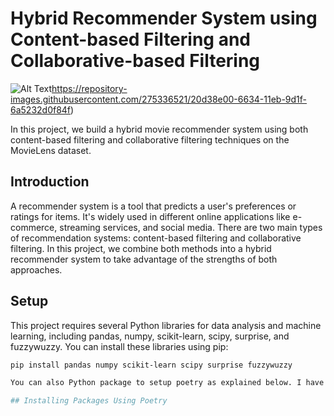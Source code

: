 # Hybrid Recommender System using Content-based Filtering and Collaborative-based Filtering
![Alt Text](https://repository-images.githubusercontent.com/275336521/20d38e00-6634-11eb-9d1f-6a5232d0f84f)https://repository-images.githubusercontent.com/275336521/20d38e00-6634-11eb-9d1f-6a5232d0f84f)

In this project, we build a hybrid movie recommender system using both content-based filtering and collaborative filtering techniques on the MovieLens dataset.
## Introduction

A recommender system is a tool that predicts a user's preferences or ratings for items. It's widely used in different online applications like e-commerce, streaming services, and social media. There are two main types of recommendation systems: content-based filtering and collaborative filtering. In this project, we combine both methods into a hybrid recommender system to take advantage of the strengths of both approaches.

## Setup

This project requires several Python libraries for data analysis and machine learning, including pandas, numpy, scikit-learn, scipy, surprise, and fuzzywuzzy. You can install these libraries using pip:
```bash
pip install pandas numpy scikit-learn scipy surprise fuzzywuzzy

You can also Python package to setup poetry as explained below. I have also included 'pyproject.toml' and 'poetry.lock' for your reference.

## Installing Packages Using Poetry
